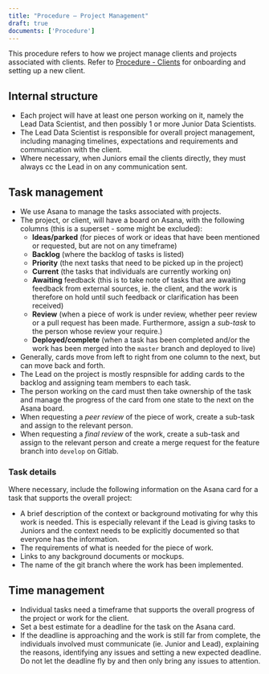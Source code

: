 ```yaml
---
title: "Procedure – Project Management"
draft: true
documents: ['Procedure']
---
```


This procedure refers to how we project manage clients and projects associated with clients. Refer to <a href="https://www.exegetic.biz/internal/procedure-clients/">Procedure - Clients</a> for onboarding and setting up a new client. 

## Internal structure

- Each project will have at least one person working on it, namely the Lead Data Scientist, and then possibly 1 or more Junior Data Scientists.
- The Lead Data Scientist is responsible for overall project management, including managing timelines, expectations and requirements and communication with the client.
- Where necessary, when Juniors email the clients directly, they must always cc the Lead in on any communication sent.

## Task management

- We use Asana to manage the tasks associated with projects.
- The project, or client, will have a board on Asana, with the following columns (this is a superset - some might be excluded):
    - **Ideas/parked** (for pieces of work or ideas that have been mentioned or requested, but are not on any timeframe)
    - **Backlog** (where the backlog of tasks is listed)
    - **Priority** (the next tasks that need to be picked up in the project)
    - **Current** (the tasks that individuals are currently working on)
    - **Awaiting** feedback (this is to take note of tasks that are awaiting feedback from external sources, ie. the client, and the work is therefore on hold until such feedback or clarification has been received)
    - **Review** (when a piece of work is under review, whether peer review or a pull request has been made. Furthermore, assign a *sub-task* to the person whose review your require.)
    - **Deployed/complete** (when a task has been completed and/or the work has been merged into the `master` branch and deployed to live)
- Generally, cards move from left to right from one column to the next, but can move back and forth.
- The Lead on the project is mostly respnsible for adding cards to the backlog and assigning team members to each task.
- The person working on the card must then take ownership of the task and manage the progress of the card from one state to the next on the Asana board.
- When requesting a *peer review* of the piece of work, create a sub-task and assign to the relevant person.  
- When requesting a *final review* of the work, create a sub-task and assign to the relevant person and create a merge request for the feature branch into `develop` on Gitlab.

### Task details

Where necessary, include the following information on the Asana card for a task that supports the overall project:

- A brief description of the context or background motivating for why this work is needed. This is especially relevant if the Lead is giving tasks to Juniors and the context needs to be explicitly documented so that everyone has the information.
- The requirements of what is needed for the piece of work.
- Links to any background documents or mockups.
- The name of the git branch where the work has been implemented. 

## Time management

- Individual tasks need a timeframe that supports the overall progress of the project or work for the client. 
- Set a best estimate for a deadline for the task on the Asana card.
- If the deadline is approaching and the work is still far from complete, the individuals involved must communicate (ie. Junior and Lead), explaining the reasons, identifying any issues and setting a new expected deadline. Do not let the deadline fly by and then only bring any issues to attention. 